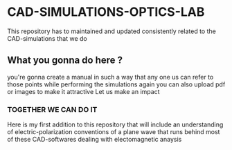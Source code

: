 # CAD-SIMULATIONS-OPTICS-LAB
This repository has to maintained and updated consistently related to the CAD-simulations that we do

## What you gonna do here ?
you're gonna create a manual in such a way that any one us can refer to those points while performing the simulations again
you can also upload pdf or images to make it attractive
Let us make an impact

### TOGETHER WE CAN DO IT

Here is my first addition to this repository that will include an understanding of electric-polarization conventions of a plane wave that runs behind most of these CAD-softwares dealing with electomagnetic anaysis
